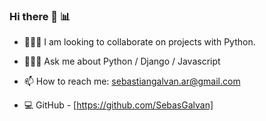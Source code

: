 ### Hi there 👋 📊

- 👨🏻‍🌾 I am looking to collaborate on projects with Python.

- 👨🏻‍🏫 Ask me about Python / Django / Javascript
- 📫 How to reach me: sebastiangalvan.ar@gmail.com
- 💻 GitHub - [https://github.com/SebasGalvan]
